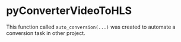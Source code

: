 # pyConverterVideoToHLS
This function called `auto_conversion(...)` was created to automate a conversion task in other project.
